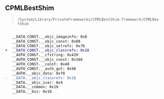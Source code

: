 ## CPMLBestShim

> `/System/Library/PrivateFrameworks/CPMLBestShim.framework/CPMLBestShim`

```diff

   __DATA_CONST.__objc_imageinfo: 0x8
   __DATA_CONST.__objc_const: 0x88
   __DATA_CONST.__objc_selrefs: 0x70
+  __DATA_CONST.__objc_classrefs: 0x18
   __AUTH_CONST.__cfstring: 0x420
   __AUTH_CONST.__objc_const: 0x168
   __AUTH_CONST.__const: 0x40
   __AUTH_CONST.__auth_got: 0x98
   __AUTH.__objc_data: 0xf0
-  __DATA.__objc_classrefs: 0x18
   __DATA.__objc_ivar: 0x4
   __DATA.__common: 0x10
   __DATA.__bss: 0x10

```
